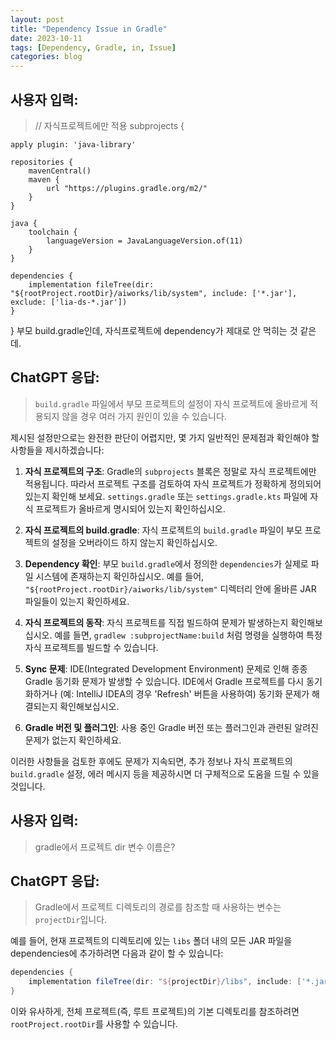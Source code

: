 ```yaml
---
layout: post
title: "Dependency Issue in Gradle"
date: 2023-10-11
tags: [Dependency, Gradle, in, Issue]
categories: blog
---
```


## 사용자 입력:
> // 자식프로젝트에만 적용
subprojects {

    apply plugin: 'java-library'

    repositories {
        mavenCentral()
        maven {
            url "https://plugins.gradle.org/m2/"
        }
    }

    java {
        toolchain {
            languageVersion = JavaLanguageVersion.of(11)
        }
    }

    dependencies {
        implementation fileTree(dir: "${rootProject.rootDir}/aiworks/lib/system", include: ['*.jar'], exclude: ['lia-ds-*.jar'])
    }
}
부모 build.gradle인데, 자식프로젝트에 dependency가 제대로 안 먹히는 것 같은데.

## ChatGPT 응답:
> `build.gradle` 파일에서 부모 프로젝트의 설정이 자식 프로젝트에 올바르게 적용되지 않을 경우 여러 가지 원인이 있을 수 있습니다. 

제시된 설정만으로는 완전한 판단이 어렵지만, 몇 가지 일반적인 문제점과 확인해야 할 사항들을 제시하겠습니다:

1. **자식 프로젝트의 구조**: Gradle의 `subprojects` 블록은 정말로 자식 프로젝트에만 적용됩니다. 따라서 프로젝트 구조를 검토하여 자식 프로젝트가 정확하게 정의되어 있는지 확인해 보세요. `settings.gradle` 또는 `settings.gradle.kts` 파일에 자식 프로젝트가 올바르게 명시되어 있는지 확인하십시오.

2. **자식 프로젝트의 build.gradle**: 자식 프로젝트의 `build.gradle` 파일이 부모 프로젝트의 설정을 오버라이드 하지 않는지 확인하십시오.

3. **Dependency 확인**: 부모 `build.gradle`에서 정의한 `dependencies`가 실제로 파일 시스템에 존재하는지 확인하십시오. 예를 들어, `"${rootProject.rootDir}/aiworks/lib/system"` 디렉터리 안에 올바른 JAR 파일들이 있는지 확인하세요.

4. **자식 프로젝트의 동작**: 자식 프로젝트를 직접 빌드하여 문제가 발생하는지 확인해보십시오. 예를 들면, `gradlew :subprojectName:build` 처럼 명령을 실행하여 특정 자식 프로젝트를 빌드할 수 있습니다.

5. **Sync 문제**: IDE(Integrated Development Environment) 문제로 인해 종종 Gradle 동기화 문제가 발생할 수 있습니다. IDE에서 Gradle 프로젝트를 다시 동기화하거나 (예: IntelliJ IDEA의 경우 'Refresh' 버튼을 사용하여) 동기화 문제가 해결되는지 확인해보십시오.

6. **Gradle 버전 및 플러그인**: 사용 중인 Gradle 버전 또는 플러그인과 관련된 알려진 문제가 없는지 확인하세요.

이러한 사항들을 검토한 후에도 문제가 지속되면, 추가 정보나 자식 프로젝트의 `build.gradle` 설정, 에러 메시지 등을 제공하시면 더 구체적으로 도움을 드릴 수 있을 것입니다.

## 사용자 입력:
> gradle에서 프로젝트 dir  변수 이름은?

## ChatGPT 응답:
> Gradle에서 프로젝트 디렉토리의 경로를 참조할 때 사용하는 변수는 `projectDir`입니다.

예를 들어, 현재 프로젝트의 디렉토리에 있는 `libs` 폴더 내의 모든 JAR 파일을 dependencies에 추가하려면 다음과 같이 할 수 있습니다:

```groovy
dependencies {
    implementation fileTree(dir: "${projectDir}/libs", include: ['*.jar'])
}
```

이와 유사하게, 전체 프로젝트(즉, 루트 프로젝트)의 기본 디렉토리를 참조하려면 `rootProject.rootDir`를 사용할 수 있습니다.

